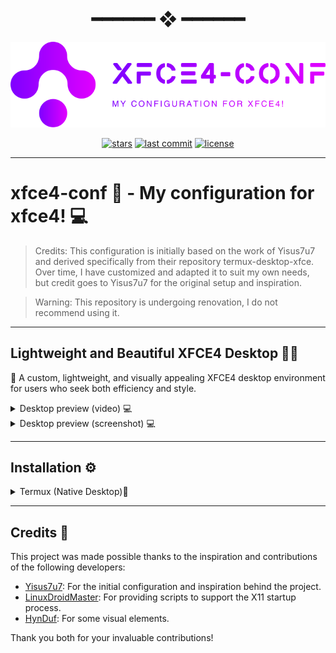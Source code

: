 <h1 align="center"> ━━━━━━  ❖  ━━━━━━ </h1>

![](https://github.com/AndersonShelby/xfce4-conf/blob/master/logos/logo-purple.svg)

<div align="center">

[![stars](https://img.shields.io/github/stars/AndersonShelby/xfce4-conf?color=C9CBFF&labelColor=1A1B26&style=for-the-badge)](https://github.com/AndersonShelby/xfce4-conf/stargazers)
[![last commit](https://img.shields.io/github/last-commit/AndersonShelby/xfce4-conf?color=9ece6a&labelColor=1A1B26&style=for-the-badge)](https://github.com/AndersonShelby/xfce4-conf/commits/master)
[![license](https://img.shields.io/github/license/AndersonShelby/xfce4-conf?color=FCA2AA&labelColor=1A1B26&style=for-the-badge)](https://github.com/AndersonShelby/xfce4-conf/blob/master/LICENSE)

</div>

---

# xfce4-conf 🚀 - My configuration for xfce4! 💻

> Credits: This configuration is initially based on the work of Yisus7u7 and derived specifically from their repository termux-desktop-xfce. Over time, I have customized and adapted it to suit my own needs, but credit goes to Yisus7u7 for the original setup and inspiration.

>Warning: This repository is undergoing renovation, I do not recommend using it.
---

## Lightweight and Beautiful XFCE4 Desktop 🎨✨

🎨 A custom, lightweight, and visually appealing XFCE4 desktop environment for users who seek both efficiency and style.

<details>
  <summary>Desktop preview (video) 💻</summary>

  https://github.com/user-attachments/assets/3e58330d-ea4d-4aac-bb7a-bb067418967a

</details>

<details>
  <summary>Desktop preview (screenshot) 💻 </summary>

  ![](https://github.com/AndersonShelby/xfce4-conf/blob/master/media/Screenshot-02.png)

</details>

---

## Installation ⚙️
<details>
  <summary>Termux (Native Desktop)📱</summary>
  
  
  ### 1. Download and run the installation script with:
  
  ```bash
  
  wget https://raw.githubusercontent.com/AndersonShelby/xfce4-conf/refs/heads/master/scripts/termux/install.sh && chmod +x install.sh && ./install.sh
  
  ```

> WARNING: Your current configurations will be moved to ~/Backup.

> Note: If you have important settings, they will be saved there for future restoration.

 
  ### 2. Download the x11 startup script with:

  ```bash

  wget https://raw.githubusercontent.com/AndersonShelby/xfce4-conf/refs/heads/master/scripts/termux/X11-launchers/startx_native && chmod +x startx_native
  
  ```

> Note: This script will be responsible for opening the x11 desktop.

> Note: Leave it in an accessible place.

  ### 3. Now run the script with:

  ```bash

  ./startx_native

  ```

> Note: You need to have Termux-x11 installed.

> Note: This should launch x11 with your desktop environment!

</details>

---

## Credits 🙌

This project was made possible thanks to the inspiration and contributions of the following developers:

- [Yisus7u7](https://github.com/Yisus7u7): For the initial configuration and inspiration behind the project.
- [LinuxDroidMaster](https://github.com/LinuxDroidMaster): For providing scripts to support the X11 startup process.
- [HynDuf](https://github.com/HynDuf): For some visual elements.

Thank you both for your invaluable contributions!


